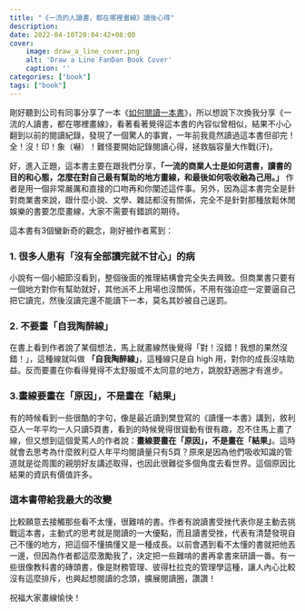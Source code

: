 ```yaml
---
title: "《一流的人讀書，都在哪裡畫線》讀後心得"
description: 
date: 2022-04-10T20:04:42+08:00
cover:
    image: draw_a_line_cover.png
    alt: 'Draw a Line FanDan Book Cover'
    caption: ''
categories: ["book"]
tags: ["book"]
---
```


剛好聽到公司有同事分享了一本《[如何閱讀一本書](https://www.books.com.tw/products/0010736991)》，所以想說下次換我分享《一流的人讀書，都在哪裡畫線》，看著看著覺得這本書的內容似曾相似，結果不小心翻到以前的閱讀紀錄，發現了一個驚人的事實，一年前我竟然讀過這本書但卻完！全！沒！印！象（嚇）！難怪要開始記錄閱讀心得，拯救腦容量大作戰(汗)。

好，進入正題，這本書主要在跟我們分享，**「一流的商業人士是如何選書，讀書的目的和心態，怎麼在對自己最有幫助的地方畫線，和最後如何吸收融為己用。」** 作者是用一個非常嚴厲和直接的口吻再和你闡述這件事。另外，因為這本書完全是針對商業書來說，跟什麼小說、文學、雜誌都沒有關係，完全不是針對那種放鬆休閒娛樂的書要怎麼畫線，大家不需要有錯誤的期待。

這本書有3個蠻新奇的觀念，剛好被作者罵到：

### 1. 很多人患有「沒有全部讀完就不甘心」的病
小說有一個小細節沒看到，整個後面的推理結構會完全失去興致。但商業書只要有一個地方對你有幫助就好，其他派不上用場也沒關係，不用有強迫症一定要逼自己把它讀完，然後沒讀完還不能讀下一本，莫名其妙被自己逞罰。

### 2. 不要畫「自我陶醉線」
在書上看到作者說了某個想法，馬上就畫線然後覺得「對！沒錯！我想的果然沒錯！」，這種線就叫做 **「自我陶醉線」**，這種線只是自 high 用，對你的成長沒啥助益。反而要畫在你看得覺得不太舒服或不太同意的地方，跳脫舒適圈才有進步。

### 3.畫線要畫在「原因」，不是畫在「結果」
有的時候看到一些很酷的字句，像是最近讀到樊登寫的《讀懂一本書》講到，敘利亞人一年平均一人只讀5頁書，看到的時候覺得很聳動有很有趣，忍不住馬上畫了線，但又想到這個愛罵人的作者說：**畫線要畫在「原因」，不是畫在「結果」**。這時就會去思考為什麼敘利亞人年平均閱讀量只有5頁？原來是因為他們吸收知識的管道就是從周圍的親朋好友講述取得，也因此很難從多個角度去看世界。這個原因比結果的資訊有價值許多。

### 這本書帶給我最大的改變
比較願意去接觸那些看不太懂，很難啃的書。作者有說讀書受挫代表你是主動去挑戰這本書，主動式的思考就是閱讀的一大優點，而且讀書受挫，代表有清楚發現自己不懂的地方，把這個不懂搞懂又是一種成長。以前會遇到看不太懂的書就把他丟一邊，但因為作者都這麼激勵我了，決定把一些難啃的書再拿書來研讀一番。有一些很像教科書的磚頭書，像是財務管理、彼得杜拉克的管理學這種，讓人內心比較沒有這麼排斥，也興起想閱讀的念頭，擴展閱讀圈，讚讚！

祝福大家畫線愉快！